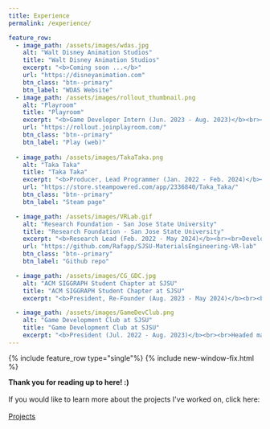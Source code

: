 ```yaml
---
title: Experience
permalink: /experience/

feature_row:
  - image_path: /assets/images/wdas.jpg
    alt: "Walt Disney Animation Studios"
    title: "Walt Disney Animation Studios"
    excerpt: "<b>Coming soon ...</b>"
    url: "https://disneyanimation.com"
    btn_class: "btn--primary"
    btn_label: "WDAS Website"
  - image_path: /assets/images/rollout_thumbnail.png
    alt: "Playroom"
    title: "Playroom"
    excerpt: "<b>Game Developer Intern (Jun. 2023 - Aug. 2023)</b><br><br>Designed, directed, developed, and shipped 3D web-based, multiplayer video game within 2 months. Reached <b>5000+ players</b> since launch."
    url: "https://rollout.joinplayroom.com/"
    btn_class: "btn--primary"
    btn_label: "Play (web)"
    
  - image_path: /assets/images/TakaTaka.png
    alt: "Taka Taka"
    title: "Taka Taka"
    excerpt: "<b>Producer, Lead Programmer (Jan. 2022 - Feb. 2024)</b><br><br>Shipped rhythm game on Steam, leading a team of 8 developers. Reached <b>1500+ wishlists</b> and <b>300+ sales</b>."
    url: "https://store.steampowered.com/app/2336840/Taka_Taka/"
    btn_class: "btn--primary"
    btn_label: "Steam page"

  - image_path: /assets/images/VRLab.gif
    alt: "Research Foundation - San Jose State University"
    title: "Research Foundation - San Jose State University"
    excerpt: "<b>Research Lead (Feb. 2022 - May 2024)</b><br><br>Developed and tested VR framework for STEM education, now used by <b>200+ students</b> per semester. Achieved an <b>82.3% increase</b> in learning and retention. Co-authored a manuscript, pending publication on SoftwareX Journal."
    url: "https://github.com/Rafapp/SJSU-MaterialsEngineering-VR-lab"
    btn_class: "btn--primary"
    btn_label: "Github repo"

  - image_path: /assets/images/CG_GDC.jpg
    alt: "ACM SIGGRAPH Student Chapter at SJSU"
    title: "ACM SIGGRAPH Student Chapter at SJSU"
    excerpt: "<b>President, Re-Founder (Aug. 2023 - May 2024)</b><br><br>Re-founded the university's SIGGRAPH student chapter, growing membership <b>from 0 to 250+</b>. Secured <b>$1500</b> for GDC sponsorships and partnered with industry leaders (Pixar, Riot Games) for guest speakers and events."

  - image_path: /assets/images/GameDevClub.png
    alt: "Game Development Club at SJSU"
    title: "Game Development Club at SJSU"
    excerpt: "<b>President (Jul. 2022 - Aug. 2023)</b><br><br>Headed management, member recruitment, professional outreach, workshops, tutorials, and event plans."
---
```


{% include feature_row type="single"%}
{% include new-window-fix.html %}

<b>Thank you for reading up to here! :)</b><br><br> If you would like to learn more about the projects I've worked on, click here:<br><br>
<a href="/projects/" class="btn btn--primary">Projects</a>
